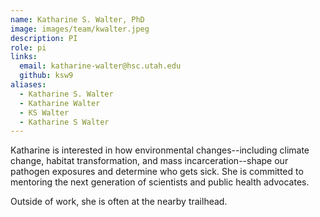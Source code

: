 ```yaml
---
name: Katharine S. Walter, PhD
image: images/team/kwalter.jpeg
description: PI
role: pi
links:
  email: katharine-walter@hsc.utah.edu
  github: ksw9
aliases:
  - Katharine S. Walter
  - Katharine Walter
  - KS Walter
  - Katharine S Walter
---
```


Katharine is interested in how environmental changes--including climate change, habitat transformation, and mass incarceration--shape our pathogen exposures and determine who gets sick. She is committed to mentoring the next generation of scientists and public health advocates. 

Outside of work, she is often at the nearby trailhead.